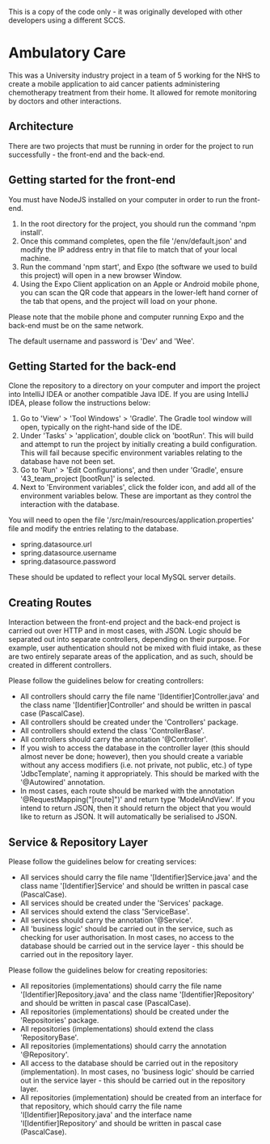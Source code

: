 This is a copy of the code only - it was originally developed with other developers using a different SCCS.

# Ambulatory Care

This was a University industry project in a team of 5 working for the NHS to create a mobile application to aid cancer patients administering chemotherapy treatment from their home. It allowed for remote monitoring by doctors and other interactions.

## Architecture

There are two projects that must be running in order for the project to run successfully - the front-end and the back-end.

## Getting started for the front-end

You must have NodeJS installed on your computer in order to run the front-end.

1. In the root directory for the project, you should run the command 'npm install'.
2. Once this command completes, open the file '/env/default.json' and modify the IP address entry in that file to match that of your local machine.
3. Run the command 'npm start', and Expo (the software we used to build this project) will open in a new browser Window.
4. Using the Expo Client application on an Apple or Android mobile phone, you can scan the QR code that appears in the lower-left hand corner of the tab that opens, and the project will load on your phone.

Please note that the mobile phone and computer running Expo and the back-end must be on the same network.

The default username and password is 'Dev' and 'Wee'.

## Getting Started for the back-end

Clone the repository to a directory on your computer and import the project into IntelliJ IDEA or another compatible Java IDE. If you are using IntelliJ IDEA, please follow the instructions below:

1. Go to 'View' > 'Tool Windows' > 'Gradle'. The Gradle tool window will open, typically on the right-hand side of the IDE.
2. Under 'Tasks' > 'application', double click on 'bootRun'. This will build and attempt to run the project by initially creating a build configuration. This will fail because specific environment variables relating to the database have not been set.
3. Go to 'Run' > 'Edit Configurations', and then under 'Gradle', ensure '43_team_project [bootRun]' is selected.
4. Next to 'Environment variables', click the folder icon, and add all of the environment variables below. These are important as they control the interaction with the database.

You will need to open the file '/src/main/resources/application.properties' file and modify the entries relating to the database.

- spring.datasource.url
- spring.datasource.username
- spring.datasource.password

These should be updated to reflect your local MySQL server details.

## Creating Routes

Interaction between the front-end project and the back-end project is carried out over HTTP and in most cases, with JSON. Logic should be separated out into separate controllers, depending on their purpose. For example, user authentication should not be mixed with fluid intake, as these are two entirely separate areas of the application, and as such, should be created in different controllers.

Please follow the guidelines below for creating controllers:

- All controllers should carry the file name '[Identifier]Controller.java' and the class name '[Identifier]Controller' and should be written in pascal case (PascalCase).
- All controllers should be created under the 'Controllers' package.
- All controllers should extend the class 'ControllerBase'.
- All controllers should carry the annotation '@Controller'.
- If you wish to access the database in the controller layer (this should almost never be done; however), then you should create a variable without any access modifiers (i.e. not private, not public, etc.) of type 'JdbcTemplate', naming it appropriately. This should be marked with the '@Autowired' annotation.
- In most cases, each route should be marked with the annotation '@RequestMapping("[route]")' and return type 'ModelAndView'. If you intend to return JSON, then it should return the object that you would like to return as JSON. It will automatically be serialised to JSON.

## Service & Repository Layer

Please follow the guidelines below for creating services:

- All services should carry the file name '[Identifier]Service.java' and the class name '[Identifier]Service' and should be written in pascal case (PascalCase).
- All services should be created under the 'Services' package.
- All services should extend the class 'ServiceBase'.
- All services should carry the annotation '@Service'.
- All 'business logic' should be carried out in the service, such as checking for user authorisation. In most cases, no access to the database should be carried out in the service layer - this should be carried out in the repository layer.

Please follow the guidelines below for creating repositories:

- All repositories (implementations) should carry the file name '[Identifier]Repository.java' and the class name '[Identifier]Repository' and should be written in pascal case (PascalCase).
- All repositories (implementations) should be created under the 'Repositories' package.
- All repositories (implementations) should extend the class 'RepositoryBase'.
- All repositories (implementations) should carry the annotation '@Repository'.
- All access to the database should be carried out in the repository (implementation). In most cases, no 'business logic' should be carried out in the service layer - this should be carried out in the repository layer.
- All repositories (implementation) should be created from an interface for that repository, which should carry the file name 'I[Identifier]Repository.java' and the interface name 'I[Identifier]Repository' and should be written in pascal case (PascalCase).
